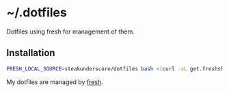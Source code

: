 # ~/.dotfiles

Dotfiles using fresh for management of them.

## Installation

``` sh
FRESH_LOCAL_SOURCE=steakunderscore/dotfiles bash <(curl -sL get.freshshell.com)
```

My dotfiles are managed by [fresh].

[fresh]: http://freshshell.com


